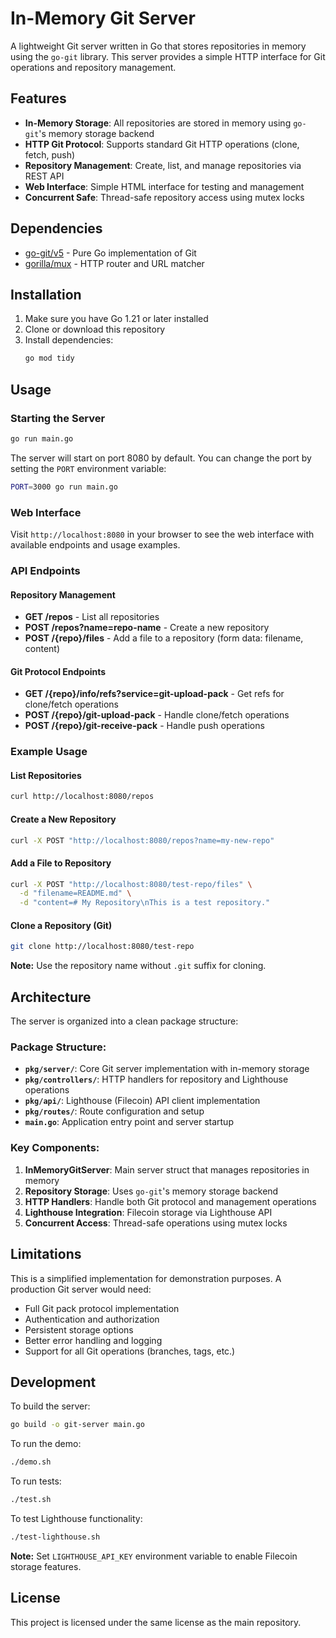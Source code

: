 # In-Memory Git Server

A lightweight Git server written in Go that stores repositories in memory using the `go-git` library. This server provides a simple HTTP interface for Git operations and repository management.

## Features

- **In-Memory Storage**: All repositories are stored in memory using `go-git`'s memory storage backend
- **HTTP Git Protocol**: Supports standard Git HTTP operations (clone, fetch, push)
- **Repository Management**: Create, list, and manage repositories via REST API
- **Web Interface**: Simple HTML interface for testing and management
- **Concurrent Safe**: Thread-safe repository access using mutex locks

## Dependencies

- [go-git/v5](https://github.com/go-git/go-git) - Pure Go implementation of Git
- [gorilla/mux](https://github.com/gorilla/mux) - HTTP router and URL matcher

## Installation

1. Make sure you have Go 1.21 or later installed
2. Clone or download this repository
3. Install dependencies:
   ```bash
   go mod tidy
   ```

## Usage

### Starting the Server

```bash
go run main.go
```

The server will start on port 8080 by default. You can change the port by setting the `PORT` environment variable:

```bash
PORT=3000 go run main.go
```

### Web Interface

Visit `http://localhost:8080` in your browser to see the web interface with available endpoints and usage examples.

### API Endpoints

#### Repository Management

- **GET /repos** - List all repositories
- **POST /repos?name=repo-name** - Create a new repository
- **POST /{repo}/files** - Add a file to a repository (form data: filename, content)

#### Git Protocol Endpoints

- **GET /{repo}/info/refs?service=git-upload-pack** - Get refs for clone/fetch operations
- **POST /{repo}/git-upload-pack** - Handle clone/fetch operations
- **POST /{repo}/git-receive-pack** - Handle push operations

### Example Usage

#### List Repositories
```bash
curl http://localhost:8080/repos
```

#### Create a New Repository
```bash
curl -X POST "http://localhost:8080/repos?name=my-new-repo"
```

#### Add a File to Repository
```bash
curl -X POST "http://localhost:8080/test-repo/files" \
  -d "filename=README.md" \
  -d "content=# My Repository\nThis is a test repository."
```

#### Clone a Repository (Git)
```bash
git clone http://localhost:8080/test-repo
```

**Note:** Use the repository name without `.git` suffix for cloning.

## Architecture

The server is organized into a clean package structure:

### Package Structure:
- **`pkg/server/`**: Core Git server implementation with in-memory storage
- **`pkg/controllers/`**: HTTP handlers for repository and Lighthouse operations
- **`pkg/api/`**: Lighthouse (Filecoin) API client implementation
- **`pkg/routes/`**: Route configuration and setup
- **`main.go`**: Application entry point and server startup

### Key Components:
1. **InMemoryGitServer**: Main server struct that manages repositories in memory
2. **Repository Storage**: Uses `go-git`'s memory storage backend
3. **HTTP Handlers**: Handle both Git protocol and management operations
4. **Lighthouse Integration**: Filecoin storage via Lighthouse API
5. **Concurrent Access**: Thread-safe operations using mutex locks

## Limitations

This is a simplified implementation for demonstration purposes. A production Git server would need:

- Full Git pack protocol implementation
- Authentication and authorization
- Persistent storage options
- Better error handling and logging
- Support for all Git operations (branches, tags, etc.)

## Development

To build the server:

```bash
go build -o git-server main.go
```

To run the demo:

```bash
./demo.sh
```

To run tests:

```bash
./test.sh
```

To test Lighthouse functionality:

```bash
./test-lighthouse.sh
```

**Note:** Set `LIGHTHOUSE_API_KEY` environment variable to enable Filecoin storage features.

## License

This project is licensed under the same license as the main repository.
